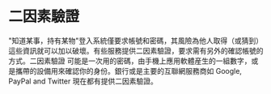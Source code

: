 [Title]: # (二重要素驗證)
[Difficulty]: # (初學者)
[Order]: # (125)

# 二因素驗證

"知道某事，持有某物"登入系統僅要求帳號和密碼，其風險為他人取得（或猜到）這些資訊就可以加以破壞。有些服務提供二因素驗證，要求需有另外的確認帳號的方式。二因素驗證 可能是一次用的密碼，由手機上應用軟體産生的一組數字，或是攜帶的設備用來確認你的身份。銀行或是主要的互聯網服務商如 Google, PayPal and Twitter 現在都有提供二因素驗證。